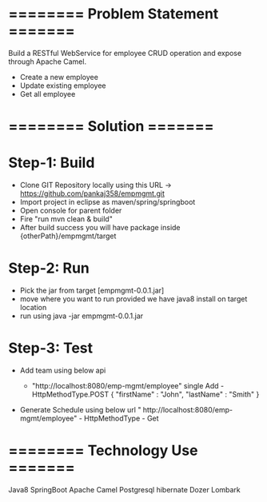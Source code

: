 # ======== Problem Statement =======
Build a RESTful WebService for employee CRUD operation and expose through Apache Camel.
- Create a new  employee
- Update existing employee
- Get all employee


# ======== Solution =======

# Step-1: Build
- Clone GIT Repository locally using this URL ->  https://github.com/pankaj358/empmgmt.git
- Import project in eclipse as maven/spring/springboot
- Open console for parent folder 
- Fire "run mvn clean & build"
- After build success you will have package inside {otherPath}/empmgmt/target


# Step-2: Run
- Pick the jar from target [empmgmt-0.0.1.jar]
- move where you want to run provided we have java8 install on target location
- run using java -jar empmgmt-0.0.1.jar

# Step-3: Test
- Add team using below api 
  -  "http://localhost:8080/emp-mgmt/employee" single Add - HttpMethodType.POST
   {
	"firstName" : "John",
	"lastName" : "Smith"
  }

- Generate Schedule using below url
   "  http://localhost:8080/emp-mgmt/employee" - HttpMethodType - Get
   
# ======== Technology Use =======
 Java8
 SpringBoot
 Apache Camel
 Postgresql
 hibernate
 Dozer
 Lombark
 